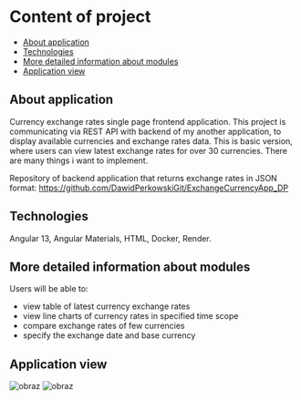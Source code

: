# Content of project
* [About application](#about-application)
* [Technologies](#technologies)
* [More detailed information about modules](#more-detailed-information-about-modules)
* [Application view](#application-view)

## About application

Currency exchange rates single page frontend application. This project is communicating via REST API with backend of my another application, to display available currencies and exchange rates data. This is basic version, where users can view latest exchange rates for over 30 currencies. There are many things i want to implement.

Repository of backend application that returns exchange rates in JSON format:
https://github.com/DawidPerkowskiGit/ExchangeCurrencyApp_DP


## Technologies
Angular 13, Angular Materials, HTML, Docker, Render.


## More detailed information about modules

Users will be able to:
- view table of latest currency exchange rates
- view line charts of currency rates in specified time scope
- compare exchange rates of few currencies
- specify the exchange date and base currency


## Application view

![obraz](https://github.com/DawidPerkowskiGit/DP_Exchange_Currency_App_NG/assets/87314459/8c22bdd7-9b38-493b-aa0f-dfb223a7561b)
![obraz](https://github.com/DawidPerkowskiGit/DP_Exchange_Currency_App_NG/assets/87314459/dab12bf3-1ee4-4a99-aa02-23a019217481)



